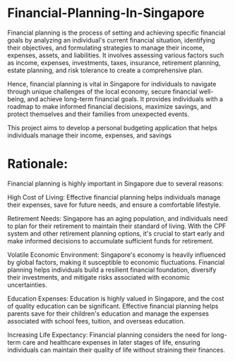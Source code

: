 # Financial-Planning-In-Singapore

Financial planning is the process of setting and achieving specific financial goals by analyzing an individual's current financial situation, identifying their objectives, and formulating strategies to manage their income, expenses, assets, and liabilities. It involves assessing various factors such as income, expenses, investments, taxes, insurance, retirement planning, estate planning, and risk tolerance to create a comprehensive plan.

Hence, financial planning is vital in Singapore for individuals to navigate through unique challenges of the local economy, secure financial well-being, and achieve long-term financial goals. It provides individuals with a roadmap to make informed financial decisions, maximize savings, and protect themselves and their families from unexpected events.

This project aims to develop a personal budgeting application that helps individuals manage their income, expenses, and savings

# Rationale:

Financial planning is highly important in Singapore due to several reasons:

High Cost of Living: Effective financial planning helps individuals manage their expenses, save for future needs, and ensure a comfortable lifestyle.

Retirement Needs: Singapore has an aging population, and individuals need to plan for their retirement to maintain their standard of living. With the CPF system and other retirement planning options, it's crucial to 
                  start early and make informed decisions to accumulate sufficient funds for retirement.

Volatile Economic Environment: Singapore's economy is heavily influenced by global factors, making it susceptible to economic fluctuations. Financial planning helps individuals build a resilient financial foundation, 
                               diversify their investments, and mitigate risks associated with economic uncertainties.

Education Expenses: Education is highly valued in Singapore, and the cost of quality education can be significant. Effective financial planning helps parents save for their children's education and manage the expenses 
                    associated with school fees, tuition, and overseas education.

Increasing Life Expectancy: Financial planning considers the need for long-term care and healthcare expenses in later stages of life, ensuring individuals can maintain their quality of life without straining their 
                            finances.



